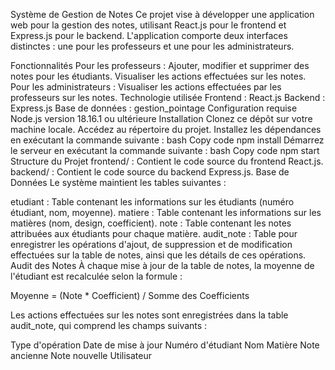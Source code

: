 Système de Gestion de Notes
Ce projet vise à développer une application web pour la gestion des notes, utilisant React.js pour le frontend et Express.js pour le backend. L'application comporte deux interfaces distinctes : une pour les professeurs et une pour les administrateurs.

Fonctionnalités
Pour les professeurs :
Ajouter, modifier et supprimer des notes pour les étudiants.
Visualiser les actions effectuées sur les notes.
Pour les administrateurs :
Visualiser les actions effectuées par les professeurs sur les notes.
Technologie utilisée
Frontend : React.js
Backend : Express.js
Base de données : gestion_pointage
Configuration requise
Node.js version 18.16.1 ou ultérieure
Installation
Clonez ce dépôt sur votre machine locale.
Accédez au répertoire du projet.
Installez les dépendances en exécutant la commande suivante :
bash
Copy code
npm install
Démarrez le serveur en exécutant la commande suivante :
bash
Copy code
npm start
Structure du Projet
frontend/ : Contient le code source du frontend React.js.
backend/ : Contient le code source du backend Express.js.
Base de Données
Le système maintient les tables suivantes :

etudiant : Table contenant les informations sur les étudiants (numéro étudiant, nom, moyenne).
matiere : Table contenant les informations sur les matières (nom, design, coefficient).
note : Table contenant les notes attribuées aux étudiants pour chaque matière.
audit_note : Table pour enregistrer les opérations d'ajout, de suppression et de modification effectuées sur la table de notes, ainsi que les détails de ces opérations.
Audit des Notes
À chaque mise à jour de la table de notes, la moyenne de l'étudiant est recalculée selon la formule :

Moyenne = (Note * Coefficient) / Somme des Coefficients

Les actions effectuées sur les notes sont enregistrées dans la table audit_note, qui comprend les champs suivants :

Type d'opération
Date de mise à jour
Numéro d'étudiant
Nom
Matière
Note ancienne
Note nouvelle
Utilisateur

